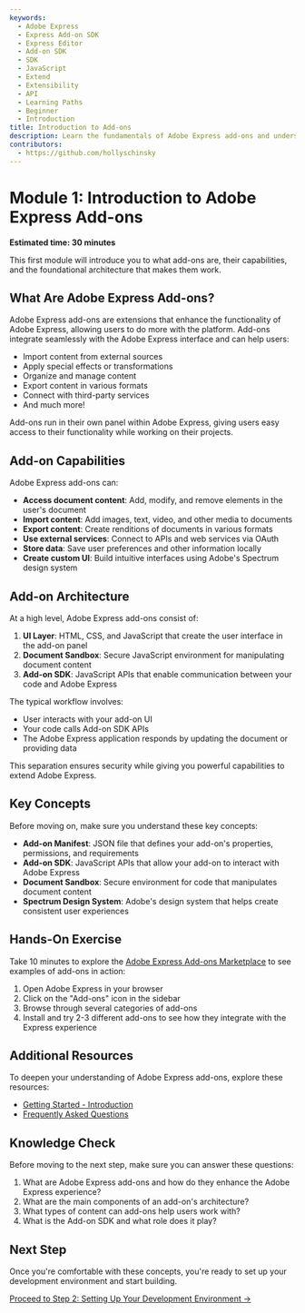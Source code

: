 ```yaml
---
keywords:
  - Adobe Express
  - Express Add-on SDK
  - Express Editor
  - Add-on SDK
  - SDK
  - JavaScript
  - Extend
  - Extensibility
  - API
  - Learning Paths
  - Beginner
  - Introduction
title: Introduction to Add-ons
description: Learn the fundamentals of Adobe Express add-ons and understand their capabilities and architecture.
contributors:
  - https://github.com/hollyschinsky
---
```


# Module 1: Introduction to Adobe Express Add-ons

**Estimated time: 30 minutes**

This first module will introduce you to what add-ons are, their capabilities, and the foundational architecture that makes them work.

## What Are Adobe Express Add-ons?

Adobe Express add-ons are extensions that enhance the functionality of Adobe Express, allowing users to do more with the platform. Add-ons integrate seamlessly with the Adobe Express interface and can help users:

- Import content from external sources
- Apply special effects or transformations
- Organize and manage content
- Export content in various formats
- Connect with third-party services
- And much more!

Add-ons run in their own panel within Adobe Express, giving users easy access to their functionality while working on their projects.

## Add-on Capabilities

Adobe Express add-ons can:

- **Access document content**: Add, modify, and remove elements in the user's document
- **Import content**: Add images, text, video, and other media to documents
- **Export content**: Create renditions of documents in various formats
- **Use external services**: Connect to APIs and web services via OAuth
- **Store data**: Save user preferences and other information locally
- **Create custom UI**: Build intuitive interfaces using Adobe's Spectrum design system

## Add-on Architecture

At a high level, Adobe Express add-ons consist of:

1. **UI Layer**: HTML, CSS, and JavaScript that create the user interface in the add-on panel
2. **Document Sandbox**: Secure JavaScript environment for manipulating document content
3. **Add-on SDK**: JavaScript APIs that enable communication between your code and Adobe Express

The typical workflow involves:

- User interacts with your add-on UI
- Your code calls Add-on SDK APIs
- The Adobe Express application responds by updating the document or providing data

This separation ensures security while giving you powerful capabilities to extend Adobe Express.

## Key Concepts

Before moving on, make sure you understand these key concepts:

- **Add-on Manifest**: JSON file that defines your add-on's properties, permissions, and requirements
- **Add-on SDK**: JavaScript APIs that allow your add-on to interact with Adobe Express
- **Document Sandbox**: Secure environment for code that manipulates document content
- **Spectrum Design System**: Adobe's design system that helps create consistent user experiences

## Hands-On Exercise

Take 10 minutes to explore the [Adobe Express Add-ons Marketplace](https://new.express.adobe.com/) to see examples of add-ons in action:

1. Open Adobe Express in your browser
2. Click on the "Add-ons" icon in the sidebar
3. Browse through several categories of add-ons
4. Install and try 2-3 different add-ons to see how they integrate with the Express experience

## Additional Resources

To deepen your understanding of Adobe Express add-ons, explore these resources:

- [Getting Started - Introduction](../../guides/getting_started/index.md)
- [Frequently Asked Questions](../../guides/faq.md)

## Knowledge Check

Before moving to the next step, make sure you can answer these questions:

1. What are Adobe Express add-ons and how do they enhance the Adobe Express experience?
2. What are the main components of an add-on's architecture?
3. What types of content can add-ons help users work with?
4. What is the Add-on SDK and what role does it play?

## Next Step

Once you're comfortable with these concepts, you're ready to set up your development environment and start building.

[Proceed to Step 2: Setting Up Your Development Environment →](beginner-step2.md)
